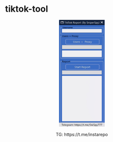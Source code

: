# tiktok-tool
<p align="center"><img src="logo.png" width="150px" height="350px" alt="insta logo"></p>
<div align="center">
TG:  https://t.me/instarepo
